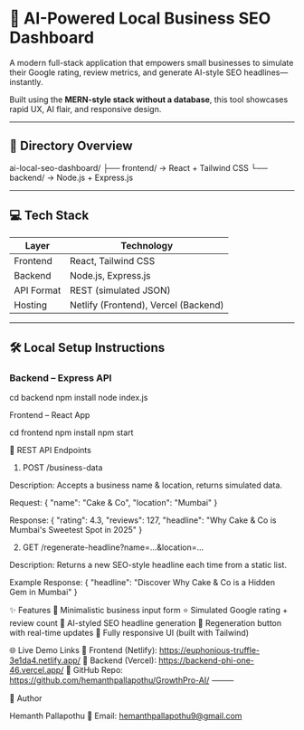 # 🚀 AI-Powered Local Business SEO Dashboard

A modern full-stack application that empowers small businesses to simulate their Google rating, review metrics, and generate AI-style SEO headlines—instantly.

Built using the **MERN-style stack without a database**, this tool showcases rapid UX, AI flair, and responsive design.

---

## 🧱 Directory Overview
ai-local-seo-dashboard/
├── frontend/   → React + Tailwind CSS
└── backend/    → Node.js + Express.js

---

## 💻 Tech Stack

| Layer      | Technology                           |
|------------|--------------------------------------|
| Frontend   | React, Tailwind CSS                  |
| Backend    | Node.js, Express.js                  |
| API Format | REST (simulated JSON)                |
| Hosting    | Netlify (Frontend), Vercel (Backend) |

---

## 🛠 Local Setup Instructions

### Backend – Express API

cd backend
npm install
node index.js

Frontend – React App

cd frontend
npm install
npm start


🔌 REST API Endpoints

1. POST /business-data

Description: Accepts a business name & location, returns simulated data.

Request:
{
  "name": "Cake & Co",
  "location": "Mumbai"
}

Response:
{
  "rating": 4.3,
  "reviews": 127,
  "headline": "Why Cake & Co is Mumbai's Sweetest Spot in 2025"
}

2. GET /regenerate-headline?name=...&location=...

Description: Returns a new SEO-style headline each time from a static list.

Example Response:
{
  "headline": "Discover Why Cake & Co is a Hidden Gem in Mumbai"
}

✨ Features
	🎯 Minimalistic business input form
	⭐ Simulated Google rating + review count
	🧠 AI-styled SEO headline generation
	🔁 Regeneration button with real-time updates
	📱 Fully responsive UI (built with Tailwind)


🌐 Live Demo Links
	🧩 Frontend (Netlify): https://euphonious-truffle-3e1da4.netlify.app/
	🔌 Backend (Vercel): https://backend-phi-one-46.vercel.app/
	💾 GitHub Repo: https://github.com/hemanthpallapothu/GrowthPro-AI/
⸻

👤 Author

Hemanth Pallapothu
📧 Email: hemanthpallapothu9@gmail.com
